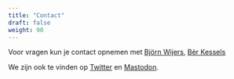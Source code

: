 ```yaml
---
title: "Contact"
draft: false
weight: 90
---
```

Voor vragen kun je contact opnemen met [Bj&ouml;rn Wijers](https://burobjorn.nl), [Bèr Kessels](https://berk.es)

We zijn ook te vinden op [Twitter](https://twitter.com/vc4allnl) en [Mastodon](https://mastodon.nl/@vc4all).
